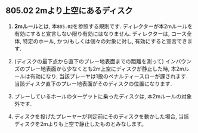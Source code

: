 ## 805.02 2mより上空にあるディスク

1. **2mルール**とは, 本`805.02`を参照する規則です.
ディレクターが本2mルールを有効にすると宣言しない限り有効にはなりません.
ディレクターは,
コース全体, 特定のホール, かつ/もしくは個々の対象に対し,
有効にすると宣言できます.

1. (ディスクの最下点から直下のプレー地表面までの距離を測って)
インバウンズのプレー地表面から少なくとも2m上空にディスクが静止した時,
本2mルールは有効になり,
当該プレーヤは1投のペナルティースローが課されます.
当該ディスク直下のプレー地表面がそのディスクの位置になります.

1. プレーしているホールのターゲットに乗ったディスクは,
本2mルールの対象外です.

1. ディスクを投げたプレーヤーが判定前にそのディスクを動かした場合,
当該ディスクを2mよりも上空で静止したものとみなします。
